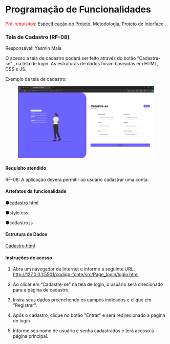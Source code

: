 # Programação de Funcionalidades

<span style="color:red">Pré-requisitos: <a href="https://github.com/ICEI-PUC-Minas-PMV-ADS/pmv-ads-2024-1-e1-proj-web-t10-pmv-ads-2024-1-e1-proj-financeiro/blob/main/documentos/02-Especifica%C3%A7%C3%A3o_do_Projeto.md"> Especificação do Projeto</a></span>, <a href="https://github.com/ICEI-PUC-Minas-PMV-ADS/pmv-ads-2024-1-e1-proj-web-t10-pmv-ads-2024-1-e1-proj-financeiro/blob/main/documentos/03-Metodologia.md"> Metodologia</a>, <a href="https://github.com/ICEI-PUC-Minas-PMV-ADS/pmv-ads-2024-1-e1-proj-web-t10-pmv-ads-2024-1-e1-proj-financeiro/blob/main/documentos/04-Projeto_de_Interface.md"> Projeto de Interface</a>

### Tela de Cadastro (RF-08)

Responsável: Yasmin Maia

O acesso a tela de cadastro poderá ser feito através do botão “Cadastre-se” , na tela de login. As estruturas de dados foram baseadas em HTML, CSS e JS.

Exemplo da tela de cadastro:

<figure> 
  <img src="/documentos/img/Tela_cadastro_final.png">
  <figcaption> 
</figure>

#### Requisito atendido

RF-08: A aplicação deverá permitir ao usuário cadastrar uma conta.

#### Artefatos da funcionalidade

●cadastro.html

●style.css

●cadastro.js

#### Estrutura de Dados

<a href="https://github.com/ICEI-PUC-Minas-PMV-ADS/pmv-ads-2024-1-e1-proj-web-t10-pmv-ads-2024-1-e1-proj-financeiro/blob/main/codigo-fonte/src/Cadastro/cadastro.html">Cadastro.html</a>

#### Instruções de acesso

1. Abra um navegador de Internet e informe a seguinte URL: http://127.0.0.1:5501/codigo-fonte/src/Page_login/login.html

2. Ao clicar em “Cadastre-se” na tela de login, o usuário será direcionado para a página de cadastro.

3. Insira seus dados preenchendo os campos indicados e clique em "Registrar".

4. Após o cadastro, clique no botão "Entrar" e será redirecionado a página de login

5. Informe seu nome de usuário e senha cadastrados e terá acesso a página principal.

